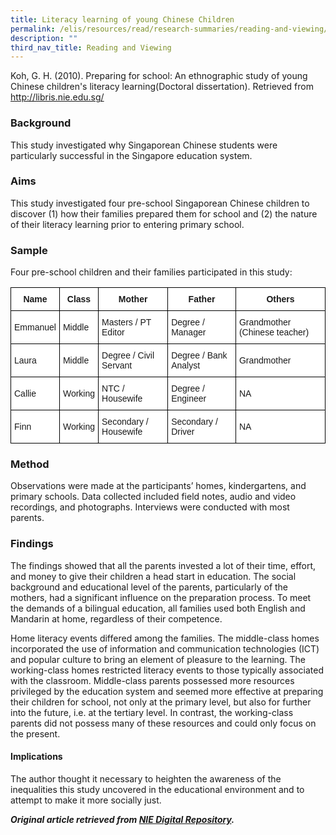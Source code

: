 ```yaml
---
title: Literacy learning of young Chinese Children
permalink: /elis/resources/read/research-summaries/reading-and-viewing/literacy-learning-young-chinese-children/
description: ""
third_nav_title: Reading and Viewing
---
```

Koh, G. H. (2010).&nbsp;Preparing for school: An ethnographic study of young Chinese children's literacy learning(Doctoral dissertation). Retrieved from http://libris.nie.edu.sg/

### Background

This study investigated why Singaporean Chinese students were particularly successful in the Singapore education system.

### Aims

This study investigated four pre-school Singaporean Chinese children to discover (1) how their families prepared them for school and (2) the nature of their literacy learning prior to entering primary school.

### Sample

Four pre-school children and their families participated in this study:

 <style type="text/css">
.tg  {border-collapse:collapse;border-spacing:0;}
.tg td{border-color:black;border-style:solid;border-width:1px;font-family:Arial, sans-serif;font-size:14px;
  overflow:hidden;padding:10px 5px;word-break:normal;}
.tg th{border-color:black;border-style:solid;border-width:1px;font-family:Arial, sans-serif;font-size:14px;
  font-weight:normal;overflow:hidden;padding:10px 5px;word-break:normal;}
.tg .tg-2g1l{background-color:#FFF;font-weight:bold;text-align:center;vertical-align:middle}
.tg .tg-zr06{background-color:#FFF;text-align:left;vertical-align:middle}
</style>
<table class="tg">
<thead>
  <tr>
    <th class="tg-2g1l">Name<br></th>
    <th class="tg-2g1l">Class</th>
    <th class="tg-2g1l">Mother</th>
    <th class="tg-2g1l">Father</th>
    <th class="tg-2g1l">Others</th>
  </tr>
</thead>
<tbody>
  <tr>
    <td class="tg-zr06">Emmanuel</td>
    <td class="tg-zr06">     Middle</td>
    <td class="tg-zr06">      Masters / PT Editor</td>
    <td class="tg-zr06">      Degree / Manager</td>
    <td class="tg-zr06">      Grandmother (Chinese teacher)</td>
  </tr>
  <tr>
    <td class="tg-zr06">Laura</td>
    <td class="tg-zr06">     Middle</td>
    <td class="tg-zr06">      Degree / Civil Servant</td>
    <td class="tg-zr06">      Degree / Bank Analyst</td>
    <td class="tg-zr06">      Grandmother</td>
  </tr>
  <tr>
    <td class="tg-zr06">Callie</td>
    <td class="tg-zr06">     Working</td>
    <td class="tg-zr06">      NTC / Housewife</td>
    <td class="tg-zr06">      Degree / Engineer</td>
    <td class="tg-zr06">      NA</td>
  </tr>
  <tr>
    <td class="tg-zr06">Finn</td>
    <td class="tg-zr06">      Working</td>
    <td class="tg-zr06">      Secondary / Housewife</td>
    <td class="tg-zr06">      Secondary / Driver</td>
    <td class="tg-zr06">      NA</td>
  </tr>
</tbody>
</table>

### Method

Observations were made at the participants’ homes, kindergartens, and primary schools. Data collected included field notes, audio and video recordings, and photographs. Interviews were conducted with most parents.

### Findings

The findings showed that all the parents invested a lot of their time, effort, and money to give their children a head start in education. The social background and educational level of the parents, particularly of the mothers, had a significant influence on the preparation process. To meet the demands of a bilingual education, all families used both English and Mandarin at home, regardless of their competence.

Home literacy events differed among the families. The middle-class homes incorporated the use of information and communication technologies (ICT) and popular culture to bring an element of pleasure to the learning. The working-class homes restricted literacy events to those typically associated with the classroom. Middle-class parents possessed more resources privileged by the education system and seemed more effective at preparing their children for school, not only at the primary level, but also for further into the future, i.e. at the tertiary level. In contrast, the working-class parents did not possess many of these resources and could only focus on the present.

#### Implications

The author thought it necessary to heighten the awareness of the inequalities this study uncovered in the educational environment and to attempt to make it more socially just.

**_Original article retrieved from&nbsp;[NIE Digital Repository](https://repository.nie.edu.sg/)._**